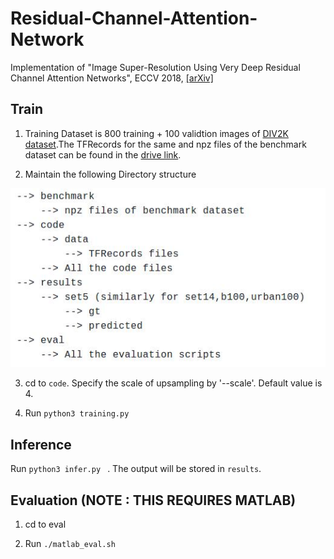 # Residual-Channel-Attention-Network
Implementation of "Image Super-Resolution Using Very Deep Residual Channel Attention Networks", ECCV 2018, [[arXiv]](https://arxiv.org/abs/1807.02758) 

## Train
1. Training Dataset is 800 training + 100 validtion images of [DIV2K dataset](https://data.vision.ee.ethz.ch/cvl/DIV2K/).The TFRecords for the same and npz files of the benchmark dataset can be found in the [drive link](https://drive.google.com/drive/folders/1HD3aXpLaJnctOF52N2WQZT5Lto-tA-nf?usp=sharing).

2. Maintain the following Directory structure

![Directory_Tree](Figs/directory_tree.jpg)

3. cd to `code`. Specify the scale of upsampling by '--scale'. Default value is 4. 

4. Run ```python3 training.py ``` 

## Inference
Run ```python3 infer.py ``` . The output will be stored in `results`.

## Evaluation (NOTE : THIS REQUIRES MATLAB)
1. cd to eval

2. Run `./matlab_eval.sh`

